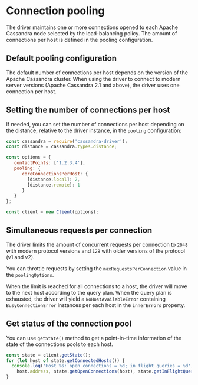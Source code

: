 # Connection pooling

The driver maintains one or more connections opened to each Apache Cassandra node selected by the load-balancing policy.
The amount of connections per host is defined in the pooling configuration.

## Default pooling configuration 

The default number of connections per host depends on the version of the Apache Cassandra cluster.
When using the driver to connect to modern server versions (Apache Cassandra 2.1 and above), the driver uses one
connection per host.

## Setting the number of connections per host 

If needed, you can set the number of connections per host depending on the distance, relative to the driver instance,
in the `pooling` configuration:

```javascript
const cassandra = require('cassandra-driver');
const distance = cassandra.types.distance;

const options = {
   contactPoints: ['1.2.3.4'],
   pooling: {
      coreConnectionsPerHost: {
        [distance.local]: 2,
        [distance.remote]: 1
      } 
   }
};

const client = new Client(options);
```

## Simultaneous requests per connection

The driver limits the amount of concurrent requests per connection to `2048` with modern protocol versions and `128` 
with older versions of the protocol (v1 and v2).

You can throttle requests by setting the `maxRequestsPerConnection` value in the `poolingOptions`.

When the limit is reached for all connections to a host, the driver will move to the next host according to the query
plan. When the query plan is exhausted, the driver will yield a `NoHostAvailableError` containing 
`BusyConnectionError` instances per each host in the `innerErrors` property.  

## Get status of the connection pool

You can use `getState()` method to get a point-in-time information of the state of the connections pools to each host.

```javascript
const state = client.getState();
for (let host of state.getConnectedHosts()) {
  console.log('Host %s: open connections = %d; in flight queries = %d',
    host.address, state.getOpenConnections(host), state.getInFlightQueries(host));
}
```
